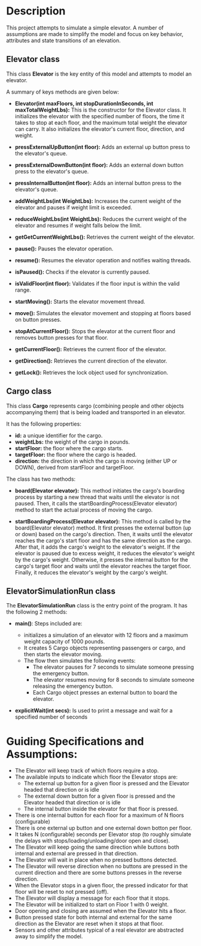 

# Description
This project attempts to simulate a simple elevator.  A number of assumptions are made to simplify the model and focus on key behavior, attributes and state transitions of an elevation.       

## Elevator class
This class **Elevator** is the key entity of this model and attempts to model an elevator.  

A summary of keys methods are given below:

- **Elevator(int maxFloors, int stopDurationInSeconds, int maxTotalWeightLbs):** This is the constructor for the Elevator class. It initializes the elevator with the specified number of floors, the time it takes to stop at each floor, and the maximum total weight the elevator can carry. It also initializes the elevator's current floor, direction, and weight.

- **pressExternalUpButton(int floor):** Adds an external up button press to the elevator's queue.

- **pressExternalDownButton(int floor):** Adds an external down button press to the elevator's queue.

- **pressInternalButton(int floor):** Adds an internal button press to the elevator's queue.

- **addWeightLbs(int WeightLbs):** Increases the current weight of the elevator and pauses if weight limit is exceeded.

- **reduceWeightLbs(int WeightLbs):** Reduces the current weight of the elevator and resumes if weight falls below the limit.

- **getGetCurrentWeightLbs():** Retrieves the current weight of the elevator.

- **pause():** Pauses the elevator operation.

- **resume():** Resumes the elevator operation and notifies waiting threads.

- **isPaused():** Checks if the elevator is currently paused.

- **isValidFloor(int floor):** Validates if the floor input is within the valid range.

- **startMoving():** Starts the elevator movement thread.

- **move():** Simulates the elevator movement and stopping at floors based on button presses.

- **stopAtCurrentFloor():** Stops the elevator at the current floor and removes button presses for that floor.

- **getCurrentFloor():** Retrieves the current floor of the elevator.

- **getDirection():** Retrieves the current direction of the elevator.

- **getLock():** Retrieves the lock object used for synchronization.


## Cargo class
This class **Cargo** represents cargo (combining people and other objects accompanying them) that is being loaded and transported in an elevator. 

It has the following properties:

- **id:** a unique identifier for the cargo.
- **weightLbs:** the weight of the cargo in pounds.
- **startFloor:** the floor where the cargo starts.
- **targetFloor:** the floor where the cargo is headed.
- **direction:** the direction in which the cargo is moving (either UP or DOWN), derived from startFloor and targetFloor.


The class has two methods:

- **board(Elevator elevator):** This method initiates the cargo's boarding process by starting a new thread that waits until the elevator is not paused. Then, it calls the startBoardingProcess(Elevator elevator) method to start the actual process of moving the cargo.

- **startBoardingProcess(Elevator elevator):** This method is called by the board(Elevator elevator) method. It first presses the external button (up or down) based on the cargo's direction. Then, it waits until the elevator reaches the cargo's start floor and has the same direction as the cargo. After that, it adds the cargo's weight to the elevator's weight. If the elevator is paused due to excess weight, it reduces the elevator's weight by the cargo's weight. Otherwise, it presses the internal button for the cargo's target floor and waits until the elevator reaches the target floor. Finally, it reduces the elevator's weight by the cargo's weight.

## ElevatorSimulationRun class 
The **ElevatorSimulationRun** class is the entry point of the program.  It has the following 2 methods: 

- **main()**:  Steps included are:  
  - initializes a simulation of an elevator with 12 floors and a maximum weight capacity of 1000 pounds.
  - It creates 5 Cargo objects representing passengers or cargo, and then starts the elevator moving. 
  - The flow then simulates the following events:
    - The elevator pauses for 7 seconds to simulate someone pressing the emergency button.
    - The elevator resumes moving for 8 seconds to simulate someone releasing the emergency button.
    - Each Cargo object presses an external button to board the elevator.

- **explicitWait(int secs):** Is used to print a message and wait for a specified number of seconds


# Guiding Specifications and Assumptions:
- The Elevator will keep track of which floors require a stop.
- The available inputs to indicate which floor the Elevator stops are:
  - The external up button for a given floor is pressed and the Elevator headed that direction or is idle
  - The external down button for a given floor is pressed and the Elevator headed that direction or is idle
  - The internal button inside the elevator for that floor is pressed.
- There is one internal button for each floor for a maximum of N floors (configurable)
- There is one external up button and one external down botton per floor.
- It takes N (configurable) seconds per Elevator stop (to roughly simulate the delays with stops/loading/unloading/door open and close).
- The Elevator will keep going the same direction while buttons both internal and external are pressed in that direction.
- The Elevator will wait in place when no pressed buttons detected. 
- The Elevator will reverse direction when no buttons are pressed in the current direction and there are some buttons presses in the reverse direction.
- When the Elevator stops in a given floor, the pressed indicator for that floor will be reset to not pressed (off).
- The Elevator will display a message for each floor that it stops.
- The Elevator will be initialized to start on Floor 1 with 0 weight.
- Door opening and closing are assumed when the Elevator hits a floor.
- Button pressed state for both internal and external for the same direction as the Elevator are reset when it stops at that floor.
- Sensors and other attributes typical of a real elevator are abstracted away to simplify the model. 
